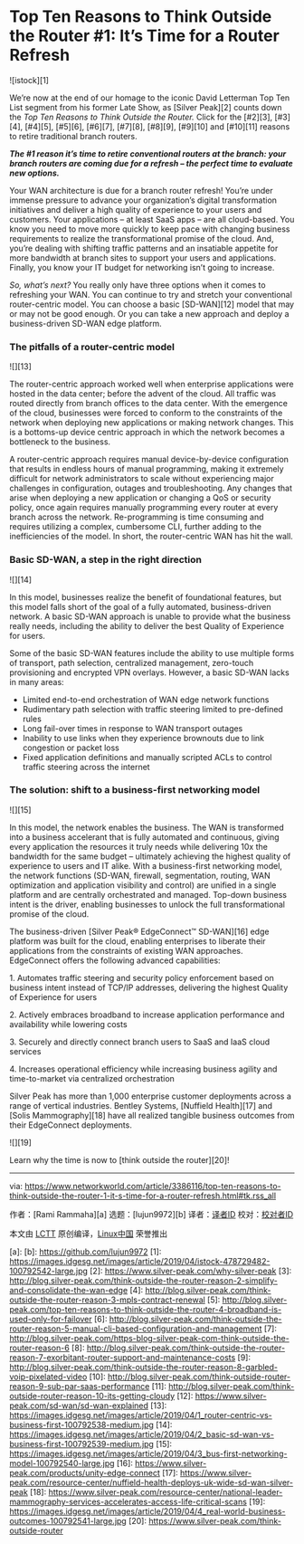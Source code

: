 [#]: collector: (lujun9972)
[#]: translator: ( )
[#]: reviewer: ( )
[#]: publisher: ( )
[#]: url: ( )
[#]: subject: (Top Ten Reasons to Think Outside the Router #1: It’s Time for a Router Refresh)
[#]: via: (https://www.networkworld.com/article/3386116/top-ten-reasons-to-think-outside-the-router-1-it-s-time-for-a-router-refresh.html#tk.rss_all)
[#]: author: (Rami Rammaha )

Top Ten Reasons to Think Outside the Router #1: It’s Time for a Router Refresh
======

![istock][1]

We’re now at the end of our homage to the iconic David Letterman Top Ten List segment from his former Late Show, as [Silver Peak][2] counts down the _Top Ten Reasons to Think Outside the Router._ Click for the [#2][3], [#3][4], [#4][5], [#5][6], [#6][7], [#7][8], [#8][9], [#9][10] and [#10][11] reasons to retire traditional branch routers.

_**The #1 reason it’s time to retire conventional routers at the branch: your branch routers are coming due for a refresh – the perfect time to evaluate new options.**_

Your WAN architecture is due for a branch router refresh! You’re under immense pressure to advance your organization’s digital transformation initiatives and deliver a high quality of experience to your users and customers. Your applications – at least SaaS apps – are all cloud-based. You know you need to move more quickly to keep pace with changing business requirements to realize the transformational promise of the cloud. And, you’re dealing with shifting traffic patterns and an insatiable appetite for more bandwidth at branch sites to support your users and applications. Finally, you know your IT budget for networking isn’t going to increase.

_So, what’s next?_ You really only have three options when it comes to refreshing your WAN. You can continue to try and stretch your conventional router-centric model. You can choose a basic [SD-WAN][12] model that may or may not be good enough. Or you can take a new approach and deploy a business-driven SD-WAN edge platform.

### **The pitfalls of a router-centric model**

![][13]

The router-centric approach worked well when enterprise applications were hosted in the data center; before the advent of the cloud. All traffic was routed directly from branch offices to the data center. With the emergence of the cloud, businesses were forced to conform to the constraints of the network when deploying new applications or making network changes. This is a bottoms-up device centric approach in which the network becomes a bottleneck to the business.

A router-centric approach requires manual device-by-device configuration that results in endless hours of manual programming, making it extremely difficult for network administrators to scale without experiencing major challenges in configuration, outages and troubleshooting. Any changes that arise when deploying a new application or changing a QoS or security policy, once again requires manually programming every router at every branch across the network. Re-programming is time consuming and requires utilizing a complex, cumbersome CLI, further adding to the inefficiencies of the model. In short, the router-centric WAN has hit the wall.

### **Basic SD-WAN, a step in the right direction**

![][14]

In this model, businesses realize the benefit of foundational features, but this model falls short of the goal of a fully automated, business-driven network. A basic SD-WAN approach is unable to provide what the business really needs, including the ability to deliver the best Quality of Experience for users.

Some of the basic SD-WAN features include the ability to use multiple forms of transport, path selection, centralized management, zero-touch provisioning and encrypted VPN overlays. However, a basic SD-WAN lacks in many areas:

  * Limited end-to-end orchestration of WAN edge network functions
  * Rudimentary path selection with traffic steering limited to pre-defined rules
  * Long fail-over times in response to WAN transport outages
  * Inability to use links when they experience brownouts due to link congestion or packet loss
  * Fixed application definitions and manually scripted ACLs to control traffic steering across the internet



### **The solution: shift to a business-first networking model**

![][15]

In this model, the network enables the business. The WAN is transformed into a business accelerant that is fully automated and continuous, giving every application the resources it truly needs while delivering 10x the bandwidth for the same budget – ultimately achieving the highest quality of experience to users and IT alike. With a business-first networking model, the network functions (SD-WAN, firewall, segmentation, routing, WAN optimization and application visibility and control) are unified in a single platform and are centrally orchestrated and managed. Top-down business intent is the driver, enabling businesses to unlock the full transformational promise of the cloud.

The business-driven [Silver Peak® EdgeConnect™ SD-WAN][16] edge platform was built for the cloud, enabling enterprises to liberate their applications from the constraints of existing WAN approaches. EdgeConnect offers the following advanced capabilities:

1\. Automates traffic steering and security policy enforcement based on business intent instead of TCP/IP addresses, delivering the highest Quality of Experience for users

2\. Actively embraces broadband to increase application performance and availability while lowering costs

3\. Securely and directly connect branch users to SaaS and IaaS cloud services

4\. Increases operational efficiency while increasing business agility and time-to-market via centralized orchestration

Silver Peak has more than 1,000 enterprise customer deployments across a range of vertical industries. Bentley Systems, [Nuffield Health][17] and [Solis Mammography][18] have all realized tangible business outcomes from their EdgeConnect deployments.

![][19]

Learn why the time is now to [think outside the router][20]!

--------------------------------------------------------------------------------

via: https://www.networkworld.com/article/3386116/top-ten-reasons-to-think-outside-the-router-1-it-s-time-for-a-router-refresh.html#tk.rss_all

作者：[Rami Rammaha][a]
选题：[lujun9972][b]
译者：[译者ID](https://github.com/译者ID)
校对：[校对者ID](https://github.com/校对者ID)

本文由 [LCTT](https://github.com/LCTT/TranslateProject) 原创编译，[Linux中国](https://linux.cn/) 荣誉推出

[a]: 
[b]: https://github.com/lujun9972
[1]: https://images.idgesg.net/images/article/2019/04/istock-478729482-100792542-large.jpg
[2]: https://www.silver-peak.com/why-silver-peak
[3]: http://blog.silver-peak.com/think-outside-the-router-reason-2-simplify-and-consolidate-the-wan-edge
[4]: http://blog.silver-peak.com/think-outside-the-router-reason-3-mpls-contract-renewal
[5]: http://blog.silver-peak.com/top-ten-reasons-to-think-outside-the-router-4-broadband-is-used-only-for-failover
[6]: http://blog.silver-peak.com/think-outside-the-router-reason-5-manual-cli-based-configuration-and-management
[7]: http://blog.silver-peak.com/https-blog-silver-peak-com-think-outside-the-router-reason-6
[8]: http://blog.silver-peak.com/think-outside-the-router-reason-7-exorbitant-router-support-and-maintenance-costs
[9]: http://blog.silver-peak.com/think-outside-the-router-reason-8-garbled-voip-pixelated-video
[10]: http://blog.silver-peak.com/think-outside-router-reason-9-sub-par-saas-performance
[11]: http://blog.silver-peak.com/think-outside-router-reason-10-its-getting-cloudy
[12]: https://www.silver-peak.com/sd-wan/sd-wan-explained
[13]: https://images.idgesg.net/images/article/2019/04/1_router-centric-vs-business-first-100792538-medium.jpg
[14]: https://images.idgesg.net/images/article/2019/04/2_basic-sd-wan-vs-business-first-100792539-medium.jpg
[15]: https://images.idgesg.net/images/article/2019/04/3_bus-first-networking-model-100792540-large.jpg
[16]: https://www.silver-peak.com/products/unity-edge-connect
[17]: https://www.silver-peak.com/resource-center/nuffield-health-deploys-uk-wide-sd-wan-silver-peak
[18]: https://www.silver-peak.com/resource-center/national-leader-mammography-services-accelerates-access-life-critical-scans
[19]: https://images.idgesg.net/images/article/2019/04/4_real-world-business-outcomes-100792541-large.jpg
[20]: https://www.silver-peak.com/think-outside-router
